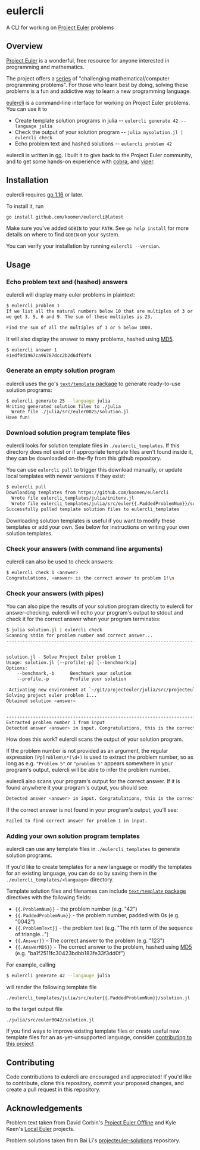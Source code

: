 # eulercli
A CLI for working on [Project Euler](https://projecteuler.net) problems

## Overview

[Project Euler](https://projecteuler.net) is a wonderful, free resource for anyone interested in programming and mathematics.

The project offers a [series](https://projecteuler.net/archives) of "challenging mathematical/computer programming problems".  For those who learn best by doing, solving these problems is a fun and addictive way to learn a new programming language.

[eulercli](https://github.com/koomen/eulercli) is a command-line interface for working on Project Euler problems. You can use it to
- Create template solution programs in julia -- `eulercli generate 42 --language julia`
- Check the output of your solution program -- `julia mysolution.jl | eulercli check`
- Echo problem text and hashed solutions -- `eulercli problem 42`

eulercli is written in [go](https://golang.org/). I built it to give back to the Project Euler community, and to get some hands-on experience with [cobra](https://github.com/spf13/cobra), and [viper](https://github.com/spf13/viper).

## Installation

eulercli requires [go 1.16](https://golang.org/doc/go1.16) or later.

To install it, run

```sh
go install github.com/koomen/eulercli@latest
```

Make sure you've added `GOBIN` to your `PATH`.  See `go help install` for more details on where to find `GOBIN` on your system.

You can verify your installation by running `eulercli --version`.

## Usage

### Echo problem text and (hashed) answers

eulercli will display many euler problems in plaintext:

```sh
$ eulercli problem 1
If we list all the natural numbers below 10 that are multiples of 3 or 5,
we get 3, 5, 6 and 9. The sum of these multiples is 23.

Find the sum of all the multiples of 3 or 5 below 1000.
```

It will also display the answer to many problems, hashed using [MD5](https://en.wikipedia.org/wiki/MD5).

```sh
$ eulercli answer 1
e1edf9d1967ca96767dcc2b2d6df69f4
```

### Generate an empty solution program

eulercli uses the go's [`text/template` package](https://golang.org/pkg/text/template/) to generate ready-to-use solution programs:

```sh
$ eulercli generate 25 --language julia
Writing generated solution files to ./julia
  Wrote file ./julia/src/euler0025/solution.jl
Have fun!
```

### Download solution program template files

eulercli looks for solution template files in `./eulercli_templates`.  If this directory does not exist or if appropriate template files aren't found inside it, they can be downloaded on-the-fly from this github repository.

  You can use `eulercli pull` to trigger this download manually, or update local templates with newer versions if they exist:

```sh
$ eulercli pull
Downloading templates from https://github.com/koomen/eulercli
  Wrote file eulercli_templates/julia/initenv.jl
  Wrote file eulercli_templates/julia/src/euler{{.PaddedProblemNum}}/solution.jl
Successfully pulled template solution files to eulercli_templates
```

Downloading solution templates is useful if you want to modify these templates or add your own. See below for instructions on writing your own solution templates.

### Check your answers (with command line arguments)

eulercli can also be used to check answers:

```sh
$ eulercli check 1 <answer>
Congratulations, <answer> is the correct answer to problem 1!\n
```
### Check your answers (with pipes)

You can also pipe the results of your solution program directly to eulercli for answer-checking.  eulercli will echo your program's output to stdout and check it for the correct answer when your program terminates:

```sh
$ julia solution.jl | eulercli check
Scanning stdin for problem number and correct answer...
-------------------------------------------------------------------------------


solution.jl - Solve Project Euler problem 1
Usage: solution.jl [--profile|-p] [--benchmark|p]
Options:
    --benchmark,-b      Benchmark your solution
    --profile,-p        Profile your solution

 Activating new environment at `~/git/projecteuler/julia/src/projecteulerenv/Project.toml`
Solving project euler problem 1...
Obtained solution <answer>


-------------------------------------------------------------------------------
Extracted problem number 1 from input
Detected answer <answer> in input. Congratulations, this is the correct answer to problem 1!
```

How does this work? eulercli scans the output of your solution program.  

If the problem number is not provided as an argument, the regular expression `[Pp]roblem\s*(\d+)` is used to extract the problem number, so as long as e.g. `"Problem 5"` or `"problem 5"` appears somewhere in your program's output, eulercli will be able to infer the problem number.

eulercli also scans your program's output for the correct answer.  If it is found anywhere it your program's output, you should see:

```sh
Detected answer <answer> in input. Congratulations, this is the correct answer to problem 1!
```

If the correct answer is not found in your program's output, you'll see:

```sh
Failed to find correct answer for problem 1 in input.
```

### Adding your own solution program templates

eulercli can use any template files in `./eulercli_templates` to generate solution programs. 

If you'd like to create templates for a new language or modify the templates for an existing language, you can do so by saving them in the `./eulercli_templates/<language>` directory.  

Template solution files and filenames can include [`text/template` package](https://golang.org/pkg/text/template/) directives with the following fields:

- `{{.ProblemNum}}` - the problem number (e.g. "42")
- `{{.PaddedProblemNum}}` - the problem number, padded with 0s (e.g. "0042")
- `{{.ProblemText}}` - the problem text (e.g. "The nth term of the sequence of triangle...")
- `{{.Answer}}` - The correct answer to the problem (e.g. "123")
- `{{.AnswerMD5}}` - The correct answer to the problem, hashed using [MD5](https://en.wikipedia.org/wiki/MD5) (e.g. "ba1f2511fc30423bdbb183fe33f3dd0f")

For example, calling

```sh
$ eulercli generate 42 --langauge julia
```

will render the following template file

```
./eulercli_templates/julia/src/euler{{.PaddedProblemNum}}/solution.jl
```

to the target output file

```
./julia/src/euler0042/solution.jl
```

If you find ways to improve existing template files or create useful new template files for an as-yet-unsupported language, consider [contributing to this project](#contributing)

## Contributing

Code contributions to eulercli are encouraged and appreciated! If you'd like to contribute, clone this repository, commit your proposed changes, and create a pull request in this repository.

## Acknowledgements

Problem text taken from David Corbin's [Project Euler Offline](https://github.com/davidcorbin/euler-offline/blob/master/project_euler_problems.txt) and Kyle Keen's [Local Euler](http://kmkeen.com/local-euler/) projects.

Problem solutions taken from Bai Li's [projecteuler-solutions](https://github.com/luckytoilet/projecteuler-solutions) repository.
